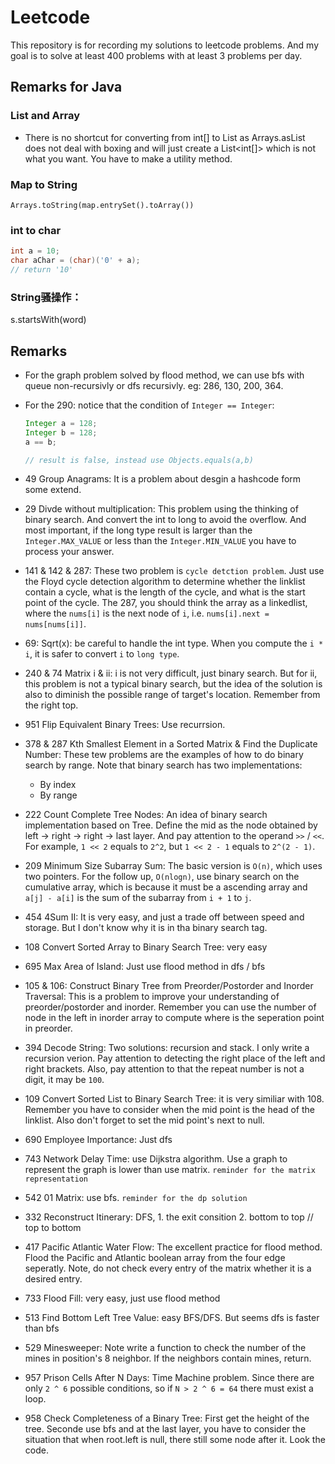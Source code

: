 # Leetcode

This repository is for recording my solutions to leetcode problems. And my goal is to solve at least 400 problems with at least 3 problems per day.

## Remarks for Java

### List and Array
* There is no shortcut for converting from int[] to List<Integer> as Arrays.asList does not deal with boxing and will just create a List<int[]> which is not what you want. You have to make a utility method.

### Map to String
`Arrays.toString(map.entrySet().toArray())`

### int to char
```java
int a = 10;
char aChar = (char)('0' + a);
// return '10'
```

### String骚操作：
 s.startsWith(word)

## Remarks

* For the graph problem solved by flood method, we can use bfs with queue non-recursivly or dfs recursivly. eg: 286, 130, 200, 364.
* For the 290: notice that the condition of `Integer == Integer`:
  ```Java
  Integer a = 128;
  Integer b = 128;
  a == b;

  // result is false, instead use Objects.equals(a,b)
  ```

* 49 Group Anagrams: It is a problem about desgin a hashcode form some extend.
* 29 Divde without multiplication: This problem using the thinking of binary search. And convert the int to long to avoid the overflow. And most important, if the long type result is larger than the `Integer.MAX_VALUE` or less than the `Integer.MIN_VALUE` you have to process your answer.
* 141 & 142 & 287: These two problem is ```cycle detction problem```. Just use the Floyd cycle detection algorithm to determine whether the linklist contain a cycle, what is the length of the cycle, and what is the start point of the cycle. The 287, you should think the array as a linkedlist, where the `nums[i]` is the next node of `i`, i.e. ```nums[i].next = nums[nums[i]]```.
* 69: Sqrt(x): be careful to handle the int type. When you compute the `i * i`, it is safer to convert `i` to `long type`.
* 240 & 74 Matrix i & ii: i is not very difficult, just binary search. But for ii,  this problem is not a typical binary search, but the idea of the solution is also to diminish the possible range of target's location. Remember from the right top.
* 951 Flip Equivalent Binary Trees: Use recurrsion.
* 378 & 287 Kth Smallest Element in a Sorted Matrix & Find the Duplicate Number: These tew problems are the examples of how to do binary search by range. Note that binary search has two implementations:
  * By index
  * By range
* 222 Count Complete Tree Nodes: An idea of binary search implementation based on Tree. Define the mid as the node obtained by left -> right -> right -> last layer. And pay attention to the operand `>>` / `<<`. For example, `1 << 2` equals to `2^2`, but `1 << 2 - 1` equals to `2^(2 - 1)`.
* 209 Minimum Size Subarray Sum: The basic version is `O(n)`, which uses two pointers. For the follow up, `O(nlogn)`, use binary search on the cumulative array, which is because it must be a ascending array and `a[j] - a[i]` is the sum of the subarray from `i + 1` to `j`.
* 454 4Sum II: It is very easy, and just a trade off between speed and storage. But I don't know why it is in tha binary search tag.
* 108 Convert Sorted Array to Binary Search Tree: very easy
* 695 Max Area of Island: Just use flood method in dfs / bfs
* 105 & 106: Construct Binary Tree from Preorder/Postorder and Inorder Traversal: This is a problem to improve your understanding of preorder/postorder and inorder. Remember you can use the number of node in the left in inorder array to compute where is the seperation point in preorder.
* 394 Decode String: Two solutions: recursion and stack. I only write a recursion verion. Pay attention to detecting the right place of the left and right brackets. Also, pay attention to that the repeat number is not a digit, it may be `100`. 
* 109 Convert Sorted List to Binary Search Tree: it is very similiar with 108. Remember you have to consider when the mid point is the head of the linklist. Also don't forget to set the mid point's next to null.
* 690 Employee Importance: Just dfs
* 743 Network Delay Time: use Dijkstra algorithm. Use a graph to represent the graph is lower than use matrix. `reminder for the matrix representation`
* 542 01 Matrix: use bfs. `reminder for the dp solution`
* 332 Reconstruct Itinerary: DFS, 1. the exit consition 2. bottom to top // top to bottom
* 417 Pacific Atlantic Water Flow: The excellent practice for flood method. Flood the Pacific and Atlantic boolean array from the four edge seperatly. Note, do not check every entry of the matrix whether it is a desired entry.
* 733 Flood Fill: very easy, just use flood method
* 513 Find Bottom Left Tree Value: easy BFS/DFS. But seems dfs is faster than bfs
* 529 Minesweeper: Note write a function to check the number of the mines in position's 8 neighbor. If the neighbors contain mines, return.
* 957 Prison Cells After N Days: Time Machine problem. Since there are only `2 ^ 6`  possible conditions, so if `N > 2 ^ 6 = 64` there must exist a loop.
* 958 Check Completeness of a Binary Tree: First get the height of the tree. Seconde use bfs and at the last layer, you have to consider the situation that when root.left is null, there still some node after it. Look the code.
